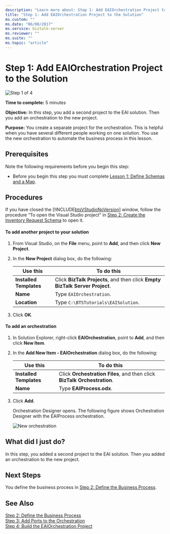 ```yaml
---
description: "Learn more about: Step 1: Add EAIOrchestration Project to the Solution"
title: "Step 1: Add EAIOrchestration Project to the Solution"
ms.custom: ""
ms.date: "06/08/2017"
ms.service: biztalk-server
ms.reviewer: ""
ms.suite: ""
ms.topic: "article"
---
```

# Step 1: Add EAIOrchestration Project to the Solution
![Step 1 of 4](../adapters-and-accelerators/adapter-oracle-ebs/media/step-1of4.gif "Step_1of4")  
  
 **Time to complete:** 5 minutes  
  
 **Objective:** In this step, you add a second project to the EAI solution. Then you add an orchestration to the new project.  
  
 **Purpose:** You create a separate project for the orchestration. This is helpful when you have several different people working on one solution. You use the new orchestration to automate the business process in this lesson.  
  
## Prerequisites  
 Note the following requirements before you begin this step:  
  
-   Before you begin this step you must complete [Lesson 1: Define Schemas and a Map](../core/lesson-1-define-schemas-and-a-map.md).  
  
## Procedures  
 If you have closed the [!INCLUDE[btsVStudioNoVersion](../includes/btsvstudionoversion-md.md)] window, follow the procedure “To open the Visual Studio project” in [Step 2: Create the Inventory Request Schema](../core/step-2-create-the-inventory-request-schema.md) to open it.  
  
#### To add another project to your solution  
  
1.  From Visual Studio, on the **File** menu, point to **Add**, and then click **New Project**.  
  
2.  In the **New Project** dialog box, do the following:  
  
    |Use this|To do this|  
    |--------------|----------------|  
    |**Installed Templates**|Click **BizTalk Projects**, and then click **Empty BizTalk Server Project**.|  
    |**Name**|Type `EAIOrchestration`.|  
    |**Location**|Type `C:\BTSTutorials\EAISolution`.|  
  
3.  Click **OK**.  
  
#### To add an orchestration  
  
1.  In Solution Explorer, right-click **EAIOrchestration**, point to **Add**, and then click **New Item**.  
  
2.  In the **Add New Item - EAIOrchestration** dialog box, do the following:  
  
    |Use this|To do this|  
    |--------------|----------------|  
    |**Installed Templates**|Click **Orchestration Files**, and then click **BizTalk Orchestration**.|  
    |**Name**|Type **EAIProcess.odx**.|  
  
3.  Click **Add**.  
  
     Orchestration Designer opens. The following figure shows Orchestration Designer with the EAIProcess orchestration.  
  
     ![New orchestration](../core/media/tut1-eaiprocess.gif "Tut1_EAIProcess")  
  
## What did I just do?  
 In this step, you added a second project to the EAI solution. Then you added an orchestration to the new project.  
  
## Next Steps  
 You define the business process in [Step 2: Define the Business Process](../core/step-2-define-the-business-process.md).  
  
## See Also  
 [Step 2: Define the Business Process](../core/step-2-define-the-business-process.md)   
 [Step 3: Add Ports to the Orchestration](../core/step-3-add-ports-to-the-orchestration.md)   
 [Step 4: Build the EAIOrchestration Project](../core/step-4-build-the-eaiorchestration-project.md)
